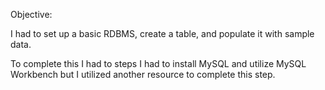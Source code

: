 Objective:

I had to set up a basic RDBMS, create a table, and populate it with sample data.

To complete this I had to steps I had to install MySQL and utilize MySQL Workbench but I utilized another resource to complete this step. 
